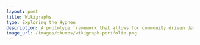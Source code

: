 ```yaml
---
layout: post
title: Wikigraphs
type: Exploring the Hyphen
description: A prototype framework that allows for community driven data for data visualizations in the hope of encouraging transparent data sources.
image_url: /images/thumbs/wikigraph-portfolio.png
---
```

